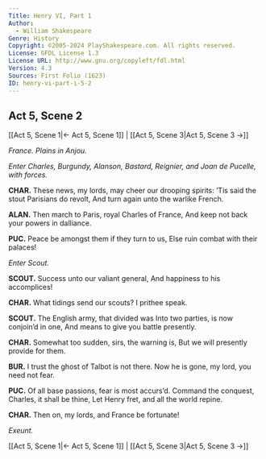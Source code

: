 ```yaml
---
Title: Henry VI, Part 1
Author: 
  - William Shakespeare
Genre: History
Copyright: ©2005-2024 PlayShakespeare.com. All rights reserved.
License: GFDL License 1.3
License URL: http://www.gnu.org/copyleft/fdl.html
Version: 4.3
Sources: First Folio (1623)
ID: henry-vi-part-i-5-2
---
```


## Act 5, Scene 2
[[Act 5, Scene 1|← Act 5, Scene 1]] | [[Act 5, Scene 3|Act 5, Scene 3 →]]

*France. Plains in Anjou.*

*Enter Charles, Burgundy, Alanson, Bastard, Reignier, and Joan de Pucelle, with forces.*

**CHAR.**
These news, my lords, may cheer our drooping spirits:
’Tis said the stout Parisians do revolt,
And turn again unto the warlike French.

**ALAN.**
Then march to Paris, royal Charles of France,
And keep not back your powers in dalliance.

**PUC.**
Peace be amongst them if they turn to us,
Else ruin combat with their palaces!

*Enter Scout.*

**SCOUT.**
Success unto our valiant general,
And happiness to his accomplices!

**CHAR.**
What tidings send our scouts? I prithee speak.

**SCOUT.**
The English army, that divided was
Into two parties, is now conjoin’d in one,
And means to give you battle presently.

**CHAR.**
Somewhat too sudden, sirs, the warning is,
But we will presently provide for them.

**BUR.**
I trust the ghost of Talbot is not there.
Now he is gone, my lord, you need not fear.

**PUC.**
Of all base passions, fear is most accurs’d.
Command the conquest, Charles, it shall be thine,
Let Henry fret, and all the world repine.

**CHAR.**
Then on, my lords, and France be fortunate!

*Exeunt.*

[[Act 5, Scene 1|← Act 5, Scene 1]] | [[Act 5, Scene 3|Act 5, Scene 3 →]]